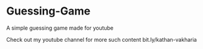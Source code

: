 # Guessing-Game
A simple guessing game made for youtube

Check out my youtube channel for more such content
bit.ly/kathan-vakharia
